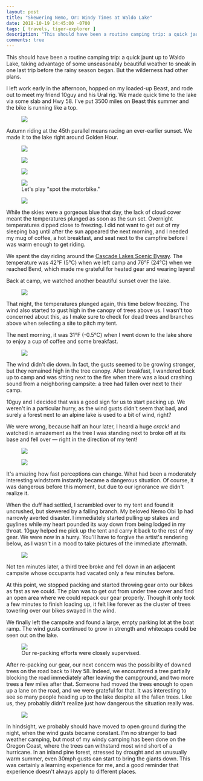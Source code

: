 ```yaml
---
layout: post
title: "Skewering Nemo, Or: Windy Times at Waldo Lake"
date: 2018-10-19 14:45:00 -0700
tags: [ travels, tiger-explorer ]
description: "This should have been a routine camping trip: a quick jaunt up to Waldo Lake, taking advantage of some unseasonably beautiful weather to sneak in one last trip before the rainy season began. But the wilderness had other plans."
comments: true
---
```


<p class="intro"><span class="dropcap">T</span>his should have been a routine camping trip: a quick jaunt up to Waldo Lake, taking advantage of some unseasonably beautiful weather to sneak in one last trip before the rainy season began. But the wilderness had other plans.</p>

I left work early in the afternoon, hopped on my loaded-up Beast, and rode out to meet my friend 10guy and his Ural rig. We made quick time to the lake via some slab and Hwy 58. I've put 3500 miles on Beast this summer and the bike is running like a top.

<figure><a href="https://tbolt.smugmug.com/Motorcycles/Travels/201810-Waldo-Lake/i-2pTVz2J/0/2aac0020/O/20181012_175248.jpg"><img src="https://tbolt.smugmug.com/Motorcycles/Travels/201810-Waldo-Lake/i-2pTVz2J/0/2aac0020/XL/20181012_175248-XL.jpg"/></a></figure>

Autumn riding at the 45th parallel means racing an ever-earlier sunset. We made it to the lake right around Golden Hour.

<figure><a href="https://tbolt.smugmug.com/Motorcycles/Travels/201810-Waldo-Lake/i-8nCF9Hz/0/ed0173d3/O/20181012_175014.jpg"><img src="https://tbolt.smugmug.com/Motorcycles/Travels/201810-Waldo-Lake/i-8nCF9Hz/0/ed0173d3/X2/20181012_175014-X2.jpg"/></a></figure>
<figure><a href="https://tbolt.smugmug.com/Motorcycles/Travels/201810-Waldo-Lake/i-2VNZb97/1/4ada2708/O/20181012_174747.jpg"><img src="https://tbolt.smugmug.com/Motorcycles/Travels/201810-Waldo-Lake/i-2VNZb97/1/4ada2708/XL/20181012_174747-XL.jpg"/></a></figure>
<figure><a href="https://tbolt.smugmug.com/Motorcycles/Travels/201810-Waldo-Lake/i-hqsCD3m/0/0ee54679/O/20181012_174806.jpg"><img src="https://tbolt.smugmug.com/Motorcycles/Travels/201810-Waldo-Lake/i-hqsCD3m/0/0ee54679/XL/20181012_174806-XL.jpg"/></a></figure>
<figure><a href="https://tbolt.smugmug.com/Motorcycles/Travels/201810-Waldo-Lake/i-BCScVFc/1/65e3acaa/O/20181012_175044.jpg"><img src="https://tbolt.smugmug.com/Motorcycles/Travels/201810-Waldo-Lake/i-BCScVFc/1/65e3acaa/X2/20181012_175044-X2.jpg"/></a><figcaption>Let's play "spot the motorbike."</figcaption></figure>
<figure><a href="https://tbolt.smugmug.com/Motorcycles/Travels/201810-Waldo-Lake/i-PKJJ52j/0/8c468523/O/20181012_175128.jpg"><img src="https://tbolt.smugmug.com/Motorcycles/Travels/201810-Waldo-Lake/i-PKJJ52j/0/8c468523/X2/20181012_175128-X2.jpg"/></a></figure>

While the skies were a gorgeous blue that day, the lack of cloud cover meant the temperatures plunged as soon as the sun set. Overnight temperatures dipped close to freezing. I did not want to get out of my sleeping bag until after the sun appeared the next morning, and I needed my mug of coffee, a hot breakfast, and seat next to the campfire before I was warm enough to get riding.

We spent the day riding around the [Cascade Lakes Scenic Byway](https://en.wikipedia.org/wiki/Cascade_Lakes_Scenic_Byway). The temperature was 42&deg;F (5&deg;C) when we left camp and 76&deg;F (24&deg;C) when we reached Bend, which made me grateful for heated gear and wearing layers!

Back at camp, we watched another beautiful sunset over the lake.

<figure><a href="https://tbolt.smugmug.com/Motorcycles/Travels/201810-Waldo-Lake/i-hVSjpP6/0/879b68dd/O/20181013_175931.jpg"><img src="https://tbolt.smugmug.com/Motorcycles/Travels/201810-Waldo-Lake/i-hVSjpP6/0/879b68dd/XL/20181013_175931-XL.jpg"/></a></figure>

That night, the temperatures plunged again, this time below freezing. The wind also started to gust high in the canopy of trees above us. I wasn't too concerned about this, as I make sure to check for dead trees and branches above when selecting a site to pitch my tent.

The next morning, it was 31&deg;F (-0.5&deg;C) when I went down to the lake shore to enjoy a cup of coffee and some breakfast.

<figure><a href="https://tbolt.smugmug.com/Motorcycles/Travels/201810-Waldo-Lake/i-3pj37Vv/0/908c3099/O/20181014_090102.jpg"><img src="https://tbolt.smugmug.com/Motorcycles/Travels/201810-Waldo-Lake/i-3pj37Vv/0/908c3099/XL/20181014_090102-XL.jpg"/></a></figure>

The wind didn't die down. In fact, the gusts seemed to be growing stronger, but they remained high in the tree canopy. After breakfast, I wandered back up to camp and was sitting next to the fire when there was a loud crashing sound from a neighboring campsite: a tree had fallen over next to their camp.

10guy and I decided that was a good sign for us to start packing up. We weren't in a particular hurry, as the wind gusts didn't seem that bad, and surely a forest next to an alpine lake is used to a bit of wind, right?

We were wrong, because half an hour later, I heard a huge <em>crack!</em> and watched in amazement as the tree I was standing next to broke off at its base and fell over &mdash; right in the direction of my tent!

<figure><a href="https://tbolt.smugmug.com/Motorcycles/Travels/201810-Waldo-Lake/i-S9Lwrfk/1/79b2c65b/O/IMG_20181014_105857492.jpg"><img src="https://tbolt.smugmug.com/Motorcycles/Travels/201810-Waldo-Lake/i-S9Lwrfk/1/79b2c65b/X2/IMG_20181014_105857492-X2.jpg"/></a></figure>
<figure><a href="https://tbolt.smugmug.com/Motorcycles/Travels/201810-Waldo-Lake/i-JdhZLm8/1/af9923a9/O/IMG_20181014_105845285.jpg"><img src="https://tbolt.smugmug.com/Motorcycles/Travels/201810-Waldo-Lake/i-JdhZLm8/1/af9923a9/X2/IMG_20181014_105845285-X2.jpg"/></a></figure>

It's amazing how fast perceptions can change. What had been a moderately interesting windstorm instantly became a dangerous situation. Of course, it was dangerous before this moment, but due to our ignorance we didn't realize it.

When the duff had settled, I scrambled over to my tent and found it uncrushed, but skewered by a falling branch. My beloved Nemo Obi 1p had narrowly averted disaster. I immediately started pulling up stakes and guylines while my heart pounded its way down from being lodged in my throat. 10guy helped me pick up the tent and carry it back to the rest of my gear. We were now in a hurry. You'll have to forgive the artist's rendering below, as I wasn't in a mood to take pictures of the immediate aftermath.

<figure><a href="https://tbolt.smugmug.com/Motorcycles/Travels/201810-Waldo-Lake/i-Hdz6b7N/1/f93598f4/O/IMG_20181014_105915414_edit.jpg"><img src="https://tbolt.smugmug.com/Motorcycles/Travels/201810-Waldo-Lake/i-Hdz6b7N/1/f93598f4/XL/IMG_20181014_105915414_edit-XL.jpg"/></a></figure>

Not ten minutes later, a third tree broke and fell down in an adjacent campsite whose occupants had vacated only a few minutes before. 

At this point, we stopped packing and started throwing gear onto our bikes as fast as we could. The plan was to get out from under tree cover and find an open area where we could repack our gear properly. Though it only took a few minutes to finish loading up, it felt like forever as the cluster of trees towering over our bikes swayed in the wind.

We finally left the campsite and found a large, empty parking lot at the boat ramp. The wind gusts continued to grow in strength and whitecaps could be seen out on the lake.

<figure><a href="https://tbolt.smugmug.com/Motorcycles/Travels/201810-Waldo-Lake/i-Mq9dRPB/0/e2d398d4/O/20181014_114303.jpg"><img src="https://tbolt.smugmug.com/Motorcycles/Travels/201810-Waldo-Lake/i-Mq9dRPB/0/e2d398d4/XL/20181014_114303-XL.jpg"/></a><figcaption>Our re-packing efforts were closely supervised.</figcaption></figure>

After re-packing our gear, our next concern was the possibility of downed trees on the road back to Hwy 58. Indeed, we encountered a tree partially blocking the road immediately after leaving the campground, and two more trees a few miles after that. Someone had moved the trees enough to open up a lane on the road, and we were grateful for that. It was interesting to see so many people heading up to the lake despite all the fallen trees. Like us, they probably didn't realize just how dangerous the situation really was.

<figure><a href="https://tbolt.smugmug.com/Motorcycles/Travels/201810-Waldo-Lake/i-8X6PJfz/0/441cb0f2/O/IMG_20181014_122659943_HDR.jpg"><img src="https://tbolt.smugmug.com/Motorcycles/Travels/201810-Waldo-Lake/i-8X6PJfz/0/441cb0f2/X2/IMG_20181014_122659943_HDR-X2.jpg"/></a></figure>

In hindsight, we probably should have moved to open ground during the night, when the wind gusts became constant. I'm no stranger to bad weather camping, but most of my windy camping has been done on the Oregon Coast, where the trees can withstand most wind short of a hurricane. In an inland pine forest, stressed by drought and an unusually warm summer, even 30mph gusts can start to bring the giants down. This was certainly a learning experience for me, and a good reminder that experience doesn't always apply to different places.
